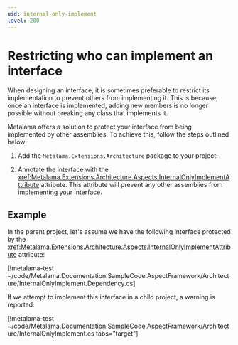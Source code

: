 ```yaml
---
uid: internal-only-implement
level: 200
---
```


# Restricting who can implement an interface

When designing an interface, it is sometimes preferable to restrict its implementation to prevent others from implementing it. This is because, once an interface is implemented, adding new members is no longer possible without breaking any class that implements it.

Metalama offers a solution to protect your interface from being implemented by other assemblies. To achieve this, follow the steps outlined below:

1. Add the `Metalama.Extensions.Architecture` package to your project.

2. Annotate the interface with the <xref:Metalama.Extensions.Architecture.Aspects.InternalOnlyImplementAttribute> attribute. This attribute will prevent any other assemblies from implementing your interface.

## Example

In the parent project, let's assume we have the following interface protected by the <xref:Metalama.Extensions.Architecture.Aspects.InternalOnlyImplementAttribute> attribute:

[!metalama-test ~/code/Metalama.Documentation.SampleCode.AspectFramework/Architecture/InternalOnlyImplement.Dependency.cs]

If we attempt to implement this interface in a child project, a warning is reported:

[!metalama-test ~/code/Metalama.Documentation.SampleCode.AspectFramework/Architecture/InternalOnlyImplement.cs tabs="target"]


